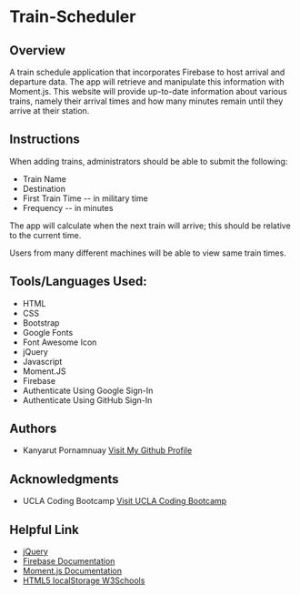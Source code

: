 # Train-Scheduler

<h2 style ="border-bottom:1px;">Overview</h2>
A train schedule application that incorporates Firebase to host arrival and departure data. The app will retrieve and manipulate this information with Moment.js. This website will provide up-to-date information about various trains, namely their arrival times and how many minutes remain until they arrive at their station.

<h2 style ="border-bottom:1px;">Instructions</h2>

When adding trains, administrators should be able to submit the following:
- Train Name
- Destination
- First Train Time -- in military time
- Frequency -- in minutes

The app will calculate when the next train will arrive; this should be relative to the current time.

Users from many different machines will be able to view same train times.



<h2 style ="border-bottom:1px;">Tools/Languages Used:</h2>

<ul>
  <li>HTML</li>
  <li>CSS</li>
  <li>Bootstrap</li>
  <li>Google Fonts</li>
  <li>Font Awesome Icon</li>
  <li>jQuery</li>
  <li>Javascript</li>
  <li>Moment.JS</li>
  <li>Firebase</li>
  <li>Authenticate Using Google Sign-In</li>
  <li>Authenticate Using GitHub Sign-In</li>
  
</ul>

<h2 style ="border-bottom:1px;">Authors</h2>
<ul>
  <li>Kanyarut Pornamnuay   <a target="_blank" rel="nofollow" href="https://github.com/benbaba2525">Visit My Github Profile</a></li>
</ul>

<h2 style ="border-bottom:1px;">Acknowledgments</h2>
<ul>
  <li>UCLA Coding Bootcamp   <a target="_blank" rel="nofollow" href="https://bootcamp.uclaextension.edu/coding/">Visit UCLA Coding Bootcamp</a></li>
</ul>

<h2 style ="border-bottom:1px;">Helpful Link</h2>

<ul>
  <li><a target="_blank" rel="nofollow" href="https://api.jquery.com/">jQuery</a></li>
  <li><a target="_blank" rel="nofollow" href="https://firebase.google.com/">Firebase Documentation</a></li>
  <li><a target="_blank" rel="nofollow" href="https://momentjs.com/docs/">Moment.js Documentation</a></li>
   <li><a target="_blank" rel="nofollow" href="https://www.w3schools.com/html/html5_webstorage.asp">HTML5 localStorage W3Schools</a></li>
</ul>
